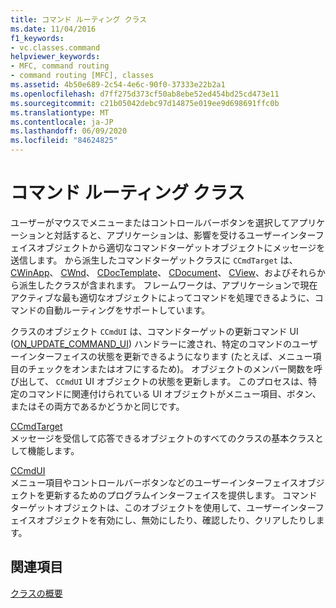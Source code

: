 ```yaml
---
title: コマンド ルーティング クラス
ms.date: 11/04/2016
f1_keywords:
- vc.classes.command
helpviewer_keywords:
- MFC, command routing
- command routing [MFC], classes
ms.assetid: 4b50e689-2c54-4e6c-90f0-37333e22b2a1
ms.openlocfilehash: d7ff275d373cf50ab8ebe52ed454bd25cd473e11
ms.sourcegitcommit: c21b05042debc97d14875e019ee9d698691ffc0b
ms.translationtype: MT
ms.contentlocale: ja-JP
ms.lasthandoff: 06/09/2020
ms.locfileid: "84624825"
---
```

# <a name="command-routing-classes"></a>コマンド ルーティング クラス

ユーザーがマウスでメニューまたはコントロールバーボタンを選択してアプリケーションと対話すると、アプリケーションは、影響を受けるユーザーインターフェイスオブジェクトから適切なコマンドターゲットオブジェクトにメッセージを送信します。 から派生したコマンドターゲットクラスに `CCmdTarget` は、 [CWinApp](reference/cwinapp-class.md)、 [CWnd](reference/cwnd-class.md)、 [CDocTemplate](reference/cdoctemplate-class.md)、 [CDocument](reference/cdocument-class.md)、 [CView](reference/cview-class.md)、およびそれらから派生したクラスが含まれます。 フレームワークは、アプリケーションで現在アクティブな最も適切なオブジェクトによってコマンドを処理できるように、コマンドの自動ルーティングをサポートしています。

クラスのオブジェクト `CCmdUI` は、コマンドターゲットの更新コマンド UI ([ON_UPDATE_COMMAND_UI](reference/message-map-macros-mfc.md#on_update_command_ui)) ハンドラーに渡され、特定のコマンドのユーザーインターフェイスの状態を更新できるようになります (たとえば、メニュー項目のチェックをオンまたはオフにするため)。 オブジェクトのメンバー関数を呼び出して、 `CCmdUI` UI オブジェクトの状態を更新します。 このプロセスは、特定のコマンドに関連付けられている UI オブジェクトがメニュー項目、ボタン、またはその両方であるかどうかと同じです。

[CCmdTarget](reference/ccmdtarget-class.md)<br/>
メッセージを受信して応答できるオブジェクトのすべてのクラスの基本クラスとして機能します。

[CCmdUI](reference/ccmdui-class.md)<br/>
メニュー項目やコントロールバーボタンなどのユーザーインターフェイスオブジェクトを更新するためのプログラムインターフェイスを提供します。 コマンドターゲットオブジェクトは、このオブジェクトを使用して、ユーザーインターフェイスオブジェクトを有効にし、無効にしたり、確認したり、クリアしたりします。

## <a name="see-also"></a>関連項目

[クラスの概要](class-library-overview.md)
